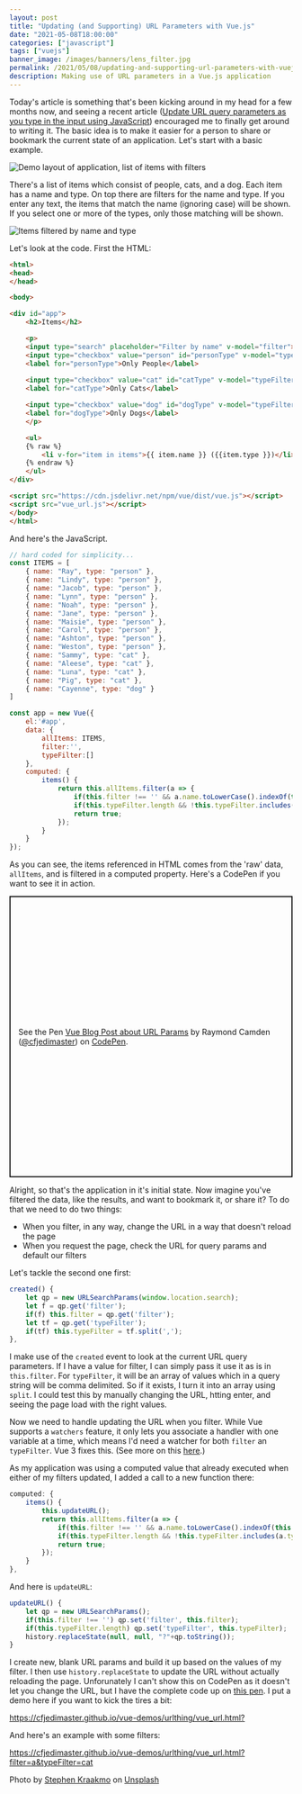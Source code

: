 ```yaml
---
layout: post
title: "Updating (and Supporting) URL Parameters with Vue.js"
date: "2021-05-08T18:00:00"
categories: ["javascript"]
tags: ["vuejs"]
banner_image: /images/banners/lens_filter.jpg
permalink: /2021/05/08/updating-and-supporting-url-parameters-with-vuejs
description: Making use of URL parameters in a Vue.js application
---
```


Today's article is something that's been kicking around in my head for a few months now, and seeing a recent article ([Update URL query parameters as you type in the input using JavaScript](https://www.amitmerchant.com/update-url-query-parameters-as-you-type-in-the-input-using-javascript/)) encouraged me to finally get around to writing it. The basic idea is to make it easier for a person to share or bookmark the current state of an application. Let's start with a basic example.

<p>
<img data-src="https://static.raymondcamden.com/images/2021/05/vu1.jpg" alt="Demo layout of application, list of items with filters" class="lazyload imgborder imgcenter">
</p>

There's a list of items which consist of people, cats, and a dog. Each item has a name and type. On top there are filters for the name and type. If you enter any text, the items that match the name (ignoring case) will be shown. If you select one or more of the types, only those matching will be shown.

<p>
<img data-src="https://static.raymondcamden.com/images/2021/05/vu2.jpg" alt="Items filtered by name and type" class="lazyload imgborder imgcenter">
</p>

Let's look at the code. First the HTML:

```html
<html>
<head>
</head>

<body>

<div id="app">
	<h2>Items</h2>

	<p>
	<input type="search" placeholder="Filter by name" v-model="filter"> 
	<input type="checkbox" value="person" id="personType" v-model="typeFilter"> 
	<label for="personType">Only People</label>
	
	<input type="checkbox" value="cat" id="catType" v-model="typeFilter"> 
	<label for="catType">Only Cats</label>

	<input type="checkbox" value="dog" id="dogType" v-model="typeFilter"> 
	<label for="dogType">Only Dogs</label>
	</p>

	<ul>
	{% raw %}
		<li v-for="item in items">{{ item.name }} ({{item.type }})</li>
	{% endraw %}
	</ul>
</div>

<script src="https://cdn.jsdelivr.net/npm/vue/dist/vue.js"></script>
<script src="vue_url.js"></script>
</body>
</html>
```

And here's the JavaScript.

```js
// hard coded for simplicity...
const ITEMS = [
	{ name: "Ray", type: "person" },
	{ name: "Lindy", type: "person" },
	{ name: "Jacob", type: "person" },
	{ name: "Lynn", type: "person" },
	{ name: "Noah", type: "person" },
	{ name: "Jane", type: "person" },
	{ name: "Maisie", type: "person" },
	{ name: "Carol", type: "person" },
	{ name: "Ashton", type: "person" },
	{ name: "Weston", type: "person" },
	{ name: "Sammy", type: "cat" },
	{ name: "Aleese", type: "cat" },
	{ name: "Luna", type: "cat" },
	{ name: "Pig", type: "cat" },
	{ name: "Cayenne", type: "dog" }
]

const app = new Vue({
	el:'#app',
	data: {
		allItems: ITEMS,
		filter:'',
		typeFilter:[]
	},
	computed: {
		items() {
			return this.allItems.filter(a => {
				if(this.filter !== '' && a.name.toLowerCase().indexOf(this.filter.toLowerCase()) === -1) return false;
				if(this.typeFilter.length && !this.typeFilter.includes(a.type)) return false;
				return true;
			});
		}
	}
});
```

As you can see, the items referenced in HTML comes from the 'raw' data, `allItems`, and is filtered in a computed property. Here's a CodePen if you want to see it in action.

<p class="codepen" data-height="500" data-theme-id="dark" data-default-tab="js,result" data-user="cfjedimaster" data-slug-hash="gOmpPmg" style="height: 500px; box-sizing: border-box; display: flex; align-items: center; justify-content: center; border: 2px solid; margin: 1em 0; padding: 1em;" data-pen-title="Vue Blog Post about URL Params">
  <span>See the Pen <a href="https://codepen.io/cfjedimaster/pen/gOmpPmg">
  Vue Blog Post about URL Params</a> by Raymond Camden (<a href="https://codepen.io/cfjedimaster">@cfjedimaster</a>)
  on <a href="https://codepen.io">CodePen</a>.</span>
</p>
<script async src="https://cpwebassets.codepen.io/assets/embed/ei.js"></script>

Alright, so that's the application in it's initial state. Now imagine you've filtered the data, like the results, and want to bookmark it, or share it? To do that we need to do two things:

* When you filter, in any way, change the URL in a way that doesn't reload the page
* When you request the page, check the URL for query params and default our filters

Let's tackle the second one first:

```js
created() {
	let qp = new URLSearchParams(window.location.search);
	let f = qp.get('filter');
	if(f) this.filter = qp.get('filter');
	let tf = qp.get('typeFilter');
	if(tf) this.typeFilter = tf.split(',');
},
```

I make use of the `created` event to look at the current URL query parameters. If I have a value for filter, I can simply pass it use it as is in `this.filter`. For `typeFilter`, it will be an array of values which in a query string will be comma delimited. So if it exists, I turn it into an array using `split`. I could test this by manually changing the URL, htting enter, and seeing the page load with the right values.

Now we need to handle updating the URL when you filter. While Vue supports a `watchers` feature, it only lets you associate a handler with one variable at a time, which means I'd need a watcher for both `filter` an `typeFilter`. Vue 3 fixes this. (See more on this [here](https://stackoverflow.com/questions/42737034/vue-js-watch-multiple-properties-with-single-handler).) 

As my application was using a computed value that already executed when either of my filters updated, I added a call to a new function there:

```js
computed: {
	items() {
		this.updateURL();
		return this.allItems.filter(a => {
			if(this.filter !== '' && a.name.toLowerCase().indexOf(this.filter.toLowerCase()) === -1) return false;
			if(this.typeFilter.length && !this.typeFilter.includes(a.type)) return false;
			return true;
		});
	}
},
```

And here is `updateURL`:

```js
updateURL() {
	let qp = new URLSearchParams();
	if(this.filter !== '') qp.set('filter', this.filter);
	if(this.typeFilter.length) qp.set('typeFilter', this.typeFilter);
	history.replaceState(null, null, "?"+qp.toString());
}
```

I create new, blank URL params and build it up based on the values of my filter. I then use `history.replaceState` to update the URL without actually reloading the page. Unforunately I can't show this on CodePen as it doesn't let you change the URL, but I have the complete code up on [this pen](https://codepen.io/cfjedimaster/pen/KKWpVqe). I put a demo here if you want to kick the tires a bit:

<https://cfjedimaster.github.io/vue-demos/urlthing/vue_url.html?>

And here's an example with some filters:

<https://cfjedimaster.github.io/vue-demos/urlthing/vue_url.html?filter=a&typeFilter=cat>

Photo by <a href="https://unsplash.com/@srkraakmo?utm_source=unsplash&utm_medium=referral&utm_content=creditCopyText">Stephen Kraakmo</a> on <a href="https://unsplash.com/s/photos/filter?utm_source=unsplash&utm_medium=referral&utm_content=creditCopyText">Unsplash</a>
  